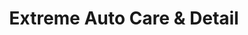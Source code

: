 ---
title: "Extreme Auto Care & Detail"
url: /tumwater/extreme-auto-care-und-detail/
shop: Autowerkstatt
---